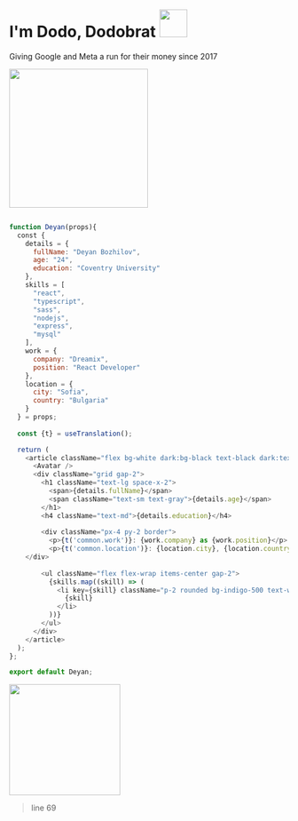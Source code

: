 # I'm Dodo, Dodobrat <img src="https://media.giphy.com/media/TdvgwNdoIY9Ncl2D4d/giphy.gif" height="50">

Giving Google and Meta a run for their money since 2017

<img src="https://media.giphy.com/media/eoxomXXVL2S0E/source.gif" height="250">

```js

function Deyan(props){
  const {
    details = {
      fullName: "Deyan Bozhilov",
      age: "24",
      education: "Coventry University"
    },
    skills = [
      "react", 
      "typescript", 
      "sass", 
      "nodejs", 
      "express", 
      "mysql" 
    ],
    work = {
      company: "Dreamix",
      position: "React Developer"
    },
    location = {
      city: "Sofia",
      country: "Bulgaria"
    }
  } = props;
  
  const {t} = useTranslation();

  return (
    <article className="flex bg-white dark:bg-black text-black dark:text-white rounded p-4 md:p-2 shadow-sm">
      <Avatar />
      <div className="grid gap-2">
        <h1 className="text-lg space-x-2">
          <span>{details.fullName}</span> 
          <span className="text-sm text-gray">{details.age}</span>
        </h1>
        <h4 className="text-md">{details.education}</h4>
	
        <div className="px-4 py-2 border">
          <p>{t('common.work')}: {work.company} as {work.position}</p> 
          <p>{t('common.location')}: {location.city}, {location.country}</p>
	</div>
	
        <ul className="flex flex-wrap items-center gap-2">
          {skills.map((skill) => (
            <li key={skill} className="p-2 rounded bg-indigo-500 text-white cursor-pointer select-none">
              {skill}
            </li>
          ))}
        </ul>
      </div>
    </article>
  );
};

export default Deyan;

```

<img src="https://media.giphy.com/media/vHkpKvCemFUCljdi7b/giphy.gif" height="200"/>

>line 69
